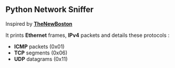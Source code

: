 ## Python Network Sniffer

Inspired by [__TheNewBoston__](https://www.youtube.com/user/thenewboston/)

It prints __Ethernet__ frames, __IPv4__ packets and details these protocols : 

* __ICMP__ packets (0x01)  
* __TCP__ segments (0x06)
* __UDP__ datagrams (0x11)

